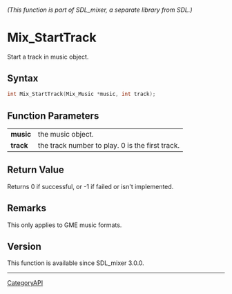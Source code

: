 ###### (This function is part of SDL_mixer, a separate library from SDL.)
# Mix_StartTrack

Start a track in music object.

## Syntax

```c
int Mix_StartTrack(Mix_Music *music, int track);

```

## Function Parameters

|               |                                                 |
| ------------- | ----------------------------------------------- |
| **music**     | the music object.                               |
| **track**     | the track number to play. 0 is the first track. |

## Return Value

Returns 0 if successful, or -1 if failed or isn't implemented.

## Remarks

This only applies to GME music formats.

## Version

This function is available since SDL_mixer 3.0.0.

----
[CategoryAPI](CategoryAPI.md)
